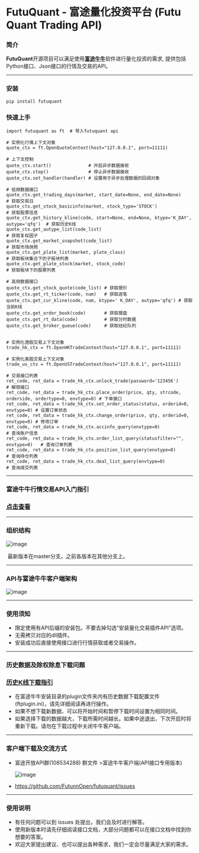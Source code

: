 # FutuQuant - 富途量化投资平台 (Futu Quant Trading API)

### 简介

​**FutuQuant**开源项目可以满足使用[**富途牛牛**](http://www.futunn.com/)软件进行量化投资的需求, 提供包括Python接口、Json接口的行情及交易的API。

-------------------
### 安装
```
pip install futuquant
```

### 快速上手
```
import futuquant as ft  # 导入futuquant api

# 实例化行情上下文对象
quote_ctx = ft.OpenQuoteContext(host="127.0.0.1", port=11111)

# 上下文控制
quote_ctx.start()              # 开启异步数据接收
quote_ctx.stop()               # 停止异步数据接收
quote_ctx.set_handler(handler) # 设置用于异步处理数据的回调对象

# 低频数据接口 
quote_ctx.get_trading_days(market, start_date=None, end_date=None)    # 获取交易日
quote_ctx.get_stock_basicinfo(market, stock_type='STOCK')             # 获取股票信息
quote_ctx.get_history_kline(code, start=None, end=None, ktype='K_DAY', autype='qfq')  # 获取历史K线
quote_ctx.get_autype_list(code_list)                                  # 获取复权因子
quote_ctx.get_market_snapshot(code_list)                              # 获取市场快照
quote_ctx.get_plate_list(market, plate_class)                         # 获取板块集合下的子板块列表
quote_ctx.get_plate_stock(market, stock_code)                         # 获取板块下的股票列表

# 高频数据接口
quote_ctx.get_stock_quote(code_list) # 获取报价
quote_ctx.get_rt_ticker(code, num)   # 获取逐笔
quote_ctx.get_cur_kline(code, num, ktype=' K_DAY', autype='qfq') # 获取当前K线
quote_ctx.get_order_book(code)       # 获取摆盘
quote_ctx.get_rt_data(code)          # 获取分时数据
quote_ctx.get_broker_queue(code)     # 获取经纪队列


# 实例化港股交易上下文对象
trade_hk_ctx = ft.OpenHKTradeContext(host="127.0.0.1", port=11111)

# 实例化美股交易上下文对象
trade_us_ctx = ft.OpenUSTradeContext(host="127.0.0.1", port=11111)

# 交易接口列表
ret_code, ret_data = trade_hk_ctx.unlock_trade(password='123456')                # 解锁接口
ret_code, ret_data = trade_hk_ctx.place_order(price, qty, strcode, orderside, ordertype=0, envtype=0) # 下单接口
ret_code, ret_data = trade_hk_ctx.set_order_status(status, orderid=0, envtype=0) # 设置订单状态
ret_code, ret_data = trade_hk_ctx.change_order(price, qty, orderid=0, envtype=0) # 修改订单
ret_code, ret_data = trade_hk_ctx.accinfo_query(envtype=0)                       # 查询账户信息
ret_code, ret_data = trade_hk_ctx.order_list_query(statusfilter="", envtype=0)   # 查询订单列表
ret_code, ret_data = trade_hk_ctx.position_list_query(envtype=0)                 # 查询持仓列表
ret_code, ret_data = trade_hk_ctx.deal_list_query(envtype=0)                     # 查询成交列表

```

---

### 富途牛牛行情交易API入门指引
### [点击查看](https://github.com/FutunnOpen/futuquant/blob/master/docs/document/Futunn_API_Intro.md)

---

### 组织结构

![image](https://github.com/FutunnOpen/futuquant/raw/master/docs/resources/Structure.png)

​	最新版本在master分支。之前各版本在其他分支上。

---

### API与富途牛牛客户端架构

![image](https://github.com/FutunnOpen/futuquant/raw/master/docs/resources/API.png)

***

### 使用须知

- 限定使用有API后缀的安装包。不要去掉勾选“安装量化交易插件API”选项。
- 无需拷贝对应的dll插件。
- 安装成功后直接使用接口进行行情获取或者交易操作。

---

### 历史数据及除权除息下载问题
### [历史K线下载指引](https://github.com/FutunnOpen/futuquant/blob/master/docs/document/Hist_KLine_Download_Intro.md)

- 在富途牛牛安装目录的plugin文件夹内有历史数据下载配置文件(ftplugin.ini)，请先详细阅读再进行操作。
- 如果不想下载新数据、可以将开始时间和暂停下载时间设置为相同时间。
- 如果选择下载的数据越大，下载所需时间越长。如果中途退出，下次开启时将重新下载。请勿在下载过程中关闭牛牛客户端。

***

### 客户端下载及交流方式

* 富途开放API群(108534288)    群文件 >富途牛牛客户端(API接口专用版本)

  ![image](https://github.com/FutunnOpen/futuquant/raw/master/docs/resources/Download.png)

* <https://github.com/FutunnOpen/futuquant/issues>


***

### 使用说明

* 有任何问题可以到 issues  处提出，我们会及时进行解答。
* 使用新版本时请先仔细阅读接口文档，大部分问题都可以在接口文档中找到你想要的答案。
* 欢迎大家提出建议、也可以提出各种需求，我们一定会尽量满足大家的需求。

